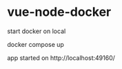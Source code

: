# vue-node-docker

start docker on local

docker compose up

app started on http://localhost:49160/
